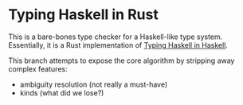 # Typing Haskell in Rust
This is a bare-bones type checker for a Haskell-like type system.
Essentially, it is a Rust implementation of [Typing Haskell in Haskell](https://web.cecs.pdx.edu/~mpj/thih/thih.pdf?_gl=1*1kpcq97*_ga*MTIwMTgwNTIxMS4xNzAyMzAzNTg2*_ga_G56YW5RFXN*MTcwMjMwMzU4NS4xLjAuMTcwMjMwMzU4NS4wLjAuMA).

This branch attempts to expose the core algorithm by stripping away complex features:
- ambiguity resolution (not really a must-have)
- kinds (what did we lose?)
